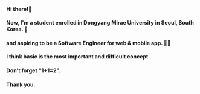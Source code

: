 #### Hi there!👋
#### Now, I'm a student enrolled in Dongyang Mirae University in Seoul, South Korea. 🎒
#### and aspiring to be a Software Engineer for web & mobile app. 👨‍💻

#### I think basic is the most important and difficult concept.
#### Don't forget "1+1=2".
#### Thank you.

<!--
**gent0807/gent0807** is a ✨ _special_ ✨ repository because its `README.md` (this file) appears on your GitHub profile.

Here are some ideas to get you started:

- 🔭 I’m currently working on ...
- 🌱 I’m currently learning ...
- 👯 I’m looking to collaborate on ...
- 🤔 I’m looking for help with ...
- 💬 Ask me about ...
- 📫 How to reach me: ...
- 😄 Pronouns: ...
- ⚡ Fun fact: ...
-->

